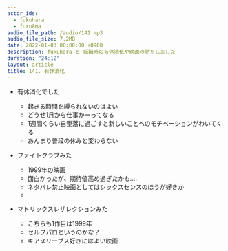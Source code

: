 ```yaml
---
actor_ids:
  - fukuhara
  - furu8ma
audio_file_path: /audio/141.mp3
audio_file_size: 7.2MB
date: 2022-01-03 00:00:00 +0900
description: fukuhara と 転職時の有休消化や映画の話をしました
duration: "24:12"
layout: article
title: 141. 有休消化
---
```


- 有休消化でした
    - 起きる時間を縛られないのはよい
    - どうせ1月から仕事かーってなる
    - 1週間くらい自堕落に過ごすと新しいことへのモチベーションがわいてくる
    - あんまり普段の休みと変わらない

- ファイトクラブみた
    - 1999年の映画
    - 面白かったが、期待値高め過ぎたかも….
    - ネタバレ禁止映画としてはシックスセンスのほうが好きか
    -
- マトリックスレザレクションみた
    - こちらも1作目は1999年
    - セルフパロというのかな？
    - キアヌリーブス好きにはよい映画
